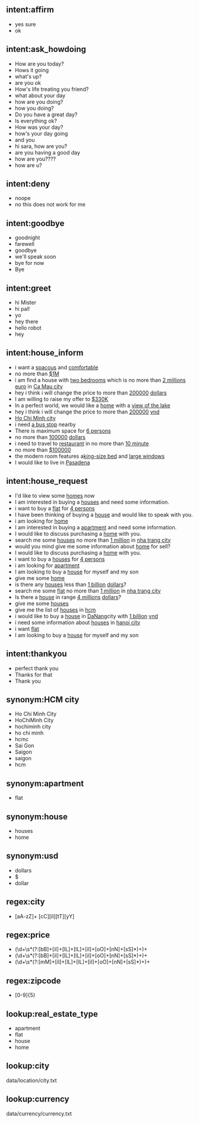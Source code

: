 ## intent:affirm
- yes sure
- ok

## intent:ask_howdoing
- How are you today?
- Hows it going
- what's up?
- are you ok
- How's life treating you friend?
- what about your day
- how are you doing?
- how you doing?
- Do you have a great day?
- Is everything ok?
- How was your day?
- how's your day going
- and you
- hi sara, how are you?
- are you having a good day
- how are you????
- how are u?

## intent:deny
- noope
- no this does not work for me

## intent:goodbye
- goodnight
- farewell
- goodbye
- we'll speak soon
- bye for now
- Bye

## intent:greet
- hi Mister
- hi pal!
- yo
- hey there
- hello robot
- hey

## intent:house_inform
- i want a [spacous](house_feature) and [comfortable](house_feature)
- no more than [$](currency)[1M](price)
- i am find a house with [two bedrooms](bed_room) which is no more than [2 millions](price) [euro](currency) in [Ca Mau city](city)
- hey i think i will change the price to more than [200000](price) [dollars](currency)
- I am willing to raise my offer to [$](currency)[330K](price)
- In a perfect world, we would like a [home](real_estate_type) with a [view of the lake](local_feature)
- hey i think i will change the price to more than [200000](price) [vnd](currency)
- [Ho Chi Minh city](city)
- i need [a bus stop](transportation) nearby
- There is maximum space for [6 persons](num_persons)
- no more than [100000](price) [dollars](currency)
- i need to travel to [restaurant](local_feature) in no more than [10 minute](time_spent)
- no more than [$](currency)[100000](price)
- the modern room features a[king-size bed](house_feature) and [large windows](house_feature)
- I would like to live in [Pasadena](city)

## intent:house_request
- I'd like to view some [homes](real_estate_type) now
- I am interested in buying a [houses](real_estate_type) and need some information.
- i want to buy a [flat](real_estate_type) for [4 persons](num_persons)
- I have been thinking of buying a [house](real_estate_type) and would like to speak with you.
- i am looking for [home](real_estate_type)
- I am interested in buying a [apartment](real_estate_type) and need some information.
- I would like to discuss purchasing a [home](real_estate_type) with you.
- search me some [houses](real_estate_type) no more than [1 million](price) in [nha trang city](location)
- would you mind give me some information about [home](real_estate_type) for sell?
- I would like to discuss purchasing a [home](real_estate_type) with you.
- i want to buy a [houses](real_estate_type) for [4 persons](num_persons)
- i am looking for [apartment](real_estate_type)
- I am looking to buy a [house](real_estate_type) for myself and my son
- give me some [home](real_estate_type)
- is there any [houses](real_estate_type) less than [1 billion](price) [dollars](currency)?
- search me some [flat](real_estate_type) no more than [1 million](price) in [nha trang city](location)
- Is there a [house](real_estate_type) in range [4 millions](price) [dollars](currency)?
- give me some [houses](real_estate_type)
- give me the list of [houses](real_estate_type) in [hcm](location)
- i would like to buy a [house](real_estate_type) in [DaNang](city)city with [1 billion](price) [vnd](currency)
- i need some information about [houses](real_estate_type) in [hanoi city](location)
- i want [flat](real_estate_type)
- I am looking to buy a [house](real_estate_type) for myself and my son

## intent:thankyou
- perfect thank you
- Thanks for that
- Thank you

## synonym:HCM city
- Ho Chi Minh City
- HoChiMinh City
- hochiminh city
- ho chi minh
- hcmc
- Sai Gon
- Saigon
- saigon
- hcm

## synonym:apartment
- flat

## synonym:house
- houses
- home

## synonym:usd
- dollars
- $
- dollar

## regex:city
- [aA-zZ]+ [cC][iI][tT][yY]

## regex:price
- (\d+\s*(?:[bB]+[iI]+[lL]+[lL]+[iI]+[oO]+[nN]+[sS]*)+)+
- (\d+\s*(?:[bB]+[iI]+[lL]+[lL]+[iI]+[oO]+[nN]+[sS]*)+)+
- (\d+\s*(?:[mM]+[iI]+[lL]+[lL]+[iI]+[oO]+[nN]+[sS]*)+)+

## regex:zipcode
- [0-9]{5}

## lookup:real_estate_type
- apartment
- flat
- house
- home

## lookup:city
  data/location/city.txt

## lookup:currency
  data/currency/currency.txt
